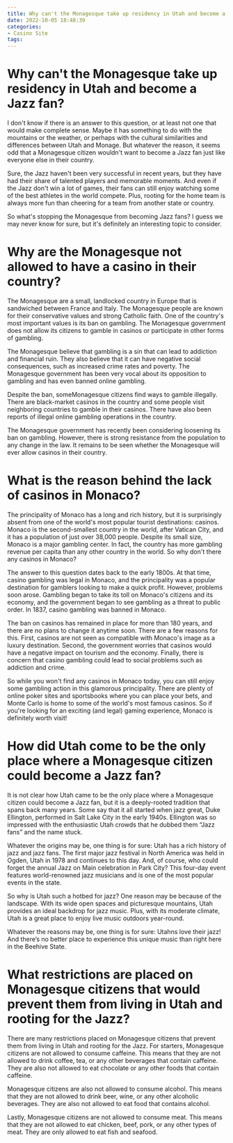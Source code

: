 ```yaml
---
title: Why can't the Monagesque take up residency in Utah and become a Jazz fan
date: 2022-10-05 18:48:39
categories:
- Casino Site
tags:
---
```



#  Why can't the Monagesque take up residency in Utah and become a Jazz fan?

I don't know if there is an answer to this question, or at least not one that would make complete sense. Maybe it has something to do with the mountains or the weather, or perhaps with the cultural similarities and differences between Utah and Monage. But whatever the reason, it seems odd that a Monagesque citizen wouldn't want to become a Jazz fan just like everyone else in their country.

Sure, the Jazz haven't been very successful in recent years, but they have had their share of talented players and memorable moments. And even if the Jazz don't win a lot of games, their fans can still enjoy watching some of the best athletes in the world compete. Plus, rooting for the home team is always more fun than cheering for a team from another state or country.

So what's stopping the Monagesque from becoming Jazz fans? I guess we may never know for sure, but it's definitely an interesting topic to consider.

#  Why are the Monagesque not allowed to have a casino in their country?

The Monagesque are a small, landlocked country in Europe that is sandwiched between France and Italy. The Monagesque people are known for their conservative values and strong Catholic faith. One of the country's most important values is its ban on gambling. The Monagesque government does not allow its citizens to gamble in casinos or participate in other forms of gambling.

The Monagesque believe that gambling is a sin that can lead to addiction and financial ruin. They also believe that it can have negative social consequences, such as increased crime rates and poverty. The Monagesque government has been very vocal about its opposition to gambling and has even banned online gambling.

Despite the ban, someMonagesque citizens find ways to gamble illegally. There are black-market casinos in the country and some people visit neighboring countries to gamble in their casinos. There have also been reports of illegal online gambling operations in the country.

The Monagesque government has recently been considering loosening its ban on gambling. However, there is strong resistance from the population to any change in the law. It remains to be seen whether the Monagesque will ever allow casinos in their country.

#  What is the reason behind the lack of casinos in Monaco?

The principality of Monaco has a long and rich history, but it is surprisingly absent from one of the world's most popular tourist destinations: casinos. Monaco is the second-smallest country in the world, after Vatican City, and it has a population of just over 38,000 people. Despite its small size, Monaco is a major gambling center. In fact, the country has more gambling revenue per capita than any other country in the world. So why don't there any casinos in Monaco?

The answer to this question dates back to the early 1800s. At that time, casino gambling was legal in Monaco, and the principality was a popular destination for gamblers looking to make a quick profit. However, problems soon arose. Gambling began to take its toll on Monaco's citizens and its economy, and the government began to see gambling as a threat to public order. In 1837, casino gambling was banned in Monaco.

The ban on casinos has remained in place for more than 180 years, and there are no plans to change it anytime soon. There are a few reasons for this. First, casinos are not seen as compatible with Monaco's image as a luxury destination. Second, the government worries that casinos would have a negative impact on tourism and the economy. Finally, there is concern that casino gambling could lead to social problems such as addiction and crime.

So while you won't find any casinos in Monaco today, you can still enjoy some gambling action in this glamorous principality. There are plenty of online poker sites and sportsbooks where you can place your bets, and Monte Carlo is home to some of the world's most famous casinos. So if you're looking for an exciting (and legal) gaming experience, Monaco is definitely worth visit!

#  How did Utah come to be the only place where a Monagesque citizen could become a Jazz fan?

It is not clear how Utah came to be the only place where a Monagesque citizen could become a Jazz fan, but it is a deeply-rooted tradition that spans back many years. Some say that it all started when jazz great, Duke Ellington, performed in Salt Lake City in the early 1940s. Ellington was so impressed with the enthusiastic Utah crowds that he dubbed them “Jazz fans” and the name stuck.

Whatever the origins may be, one thing is for sure: Utah has a rich history of jazz and jazz fans. The first major jazz festival in North America was held in Ogden, Utah in 1978 and continues to this day. And, of course, who could forget the annual Jazz on Main celebration in Park City? This four-day event features world-renowned jazz musicians and is one of the most popular events in the state.

So why is Utah such a hotbed for jazz? One reason may be because of the landscape. With its wide open spaces and picturesque mountains, Utah provides an ideal backdrop for jazz music. Plus, with its moderate climate, Utah is a great place to enjoy live music outdoors year-round.

Whatever the reasons may be, one thing is for sure: Utahns love their jazz! And there’s no better place to experience this unique music than right here in the Beehive State.

#  What restrictions are placed on Monagesque citizens that would prevent them from living in Utah and rooting for the Jazz?

There are many restrictions placed on Monagesque citizens that prevent them from living in Utah and rooting for the Jazz. For starters, Monagesque citizens are not allowed to consume caffeine. This means that they are not allowed to drink coffee, tea, or any other beverages that contain caffeine. They are also not allowed to eat chocolate or any other foods that contain caffeine.

Monagesque citizens are also not allowed to consume alcohol. This means that they are not allowed to drink beer, wine, or any other alcoholic beverages. They are also not allowed to eat food that contains alcohol.

Lastly, Monagesque citizens are not allowed to consume meat. This means that they are not allowed to eat chicken, beef, pork, or any other types of meat. They are only allowed to eat fish and seafood.